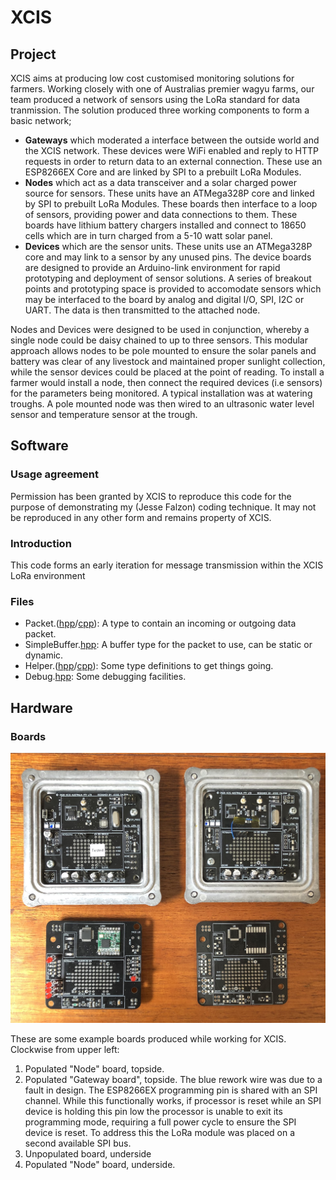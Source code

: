# XCIS

## Project

XCIS aims at producing low cost customised monitoring solutions for farmers. Working closely with one of Australias premier wagyu farms, our team produced a network of sensors using the LoRa standard for data tranmission. The solution produced three working components to form a basic network; 
- **Gateways** which moderated a interface between the outside world and the XCIS network. These devices were WiFi enabled and reply to HTTP requests in order to return data to an external connection. These use an ESP8266EX Core and are linked by SPI to a prebuilt LoRa Modules. 
- **Nodes** which act as a data transceiver and a solar charged power source for sensors. These units have an ATMega328P core and linked by SPI to prebuilt LoRa Modules. These boards then interface to a loop of sensors, providing power and data connections to them. These boards have lithium battery chargers installed and connect to 18650 cells which are in turn charged from a 5-10 watt solar panel.
- **Devices** which are the sensor units. These units use an ATMega328P core and may link to a sensor by any unused pins. The device boards are designed to provide an Arduino-link environment for rapid prototyping and deployment of sensor solutions. A series of breakout points and prototyping space is provided to accomodate sensors which may be interfaced to the board by analog and digital I/O, SPI, I2C or UART. The data is then transmitted to the attached node.

Nodes and Devices were designed to be used in conjunction, whereby a single node could be daisy chained to up to three sensors. This modular approach allows nodes to be pole mounted to ensure the solar panels and battery was clear of any livestock and maintained proper sunlight collection, while the sensor devices could be placed at the point of reading. To install a farmer would install a node, then connect the required devices (i.e sensors) for the parameters being monitored. A typical installation was at watering troughs. A pole mounted node was then wired to an ultrasonic water level sensor and temperature sensor at the trough.

## Software

### Usage agreement

Permission has been granted by XCIS to reproduce this code for the purpose of demonstrating my (Jesse Falzon) coding technique. It may not be reproduced in any other form and remains property of XCIS.

### Introduction

This code forms an early iteration for message transmission within the XCIS LoRa environment

### Files

- Packet.([hpp](Packet.hpp)/[cpp](Packet.cpp)): A type to contain an incoming or outgoing data packet.
- SimpleBuffer.[hpp](SimpleBuffer.hpp): A buffer type for the packet to use, can be static or dynamic.
- Helper.([hpp](Helper.hpp)/[cpp](Helper.cpp)): Some type definitions to get things going.
- Debug.[hpp](Debug.hpp): Some debugging facilities.

## Hardware

### Boards

![4 XCIS boards](XCIS%20Boards.jpg)

These are some example boards produced while working for XCIS. Clockwise from upper left:
1)  Populated "Node" board, topside.
2)  Populated "Gateway board", topside. The blue rework wire was due to a fault in design. The ESP8266EX programming pin is shared with an SPI channel. While this functionally works, if processor is reset while an SPI device is holding this pin low the processor is unable to exit its programming mode, requiring a full power cycle to ensure the SPI device is reset. To address this the LoRa module was placed on a second available SPI bus.
3)  Unpopulated board, underside
4)  Populated "Node" board, underside.
